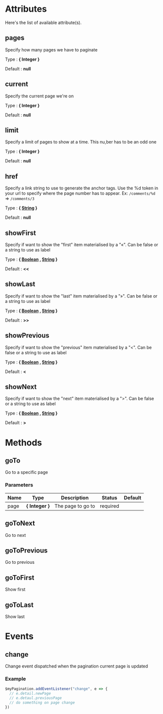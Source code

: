 # Attributes

Here's the list of available attribute(s).

## pages

Specify how many pages we have to paginate

Type : **{ Integer }**

Default : **null**

## current

Specify the current page we're on

Type : **{ Integer }**

Default : **null**

## limit

Specify a limit of pages to show at a time. This nu,ber has to be an odd one

Type : **{ Integer }**

Default : **null**

## href

Specify a link string to use to generate the anchor tags. Use the %d token in your url to specify where the page number has to appear.
Ex: `/comments/%d` => `/comments/3`

Type : **{ [String](https://developer.mozilla.org/fr/docs/Web/JavaScript/Reference/Objets_globaux/String) }**

Default : **null**

## showFirst

Specify if want to show the "first" item materialised by a "«". Can be false or a string to use as label

Type : **{ [Boolean](https://developer.mozilla.org/fr/docs/Web/JavaScript/Reference/Objets_globaux/Boolean) , [String](https://developer.mozilla.org/fr/docs/Web/JavaScript/Reference/Objets_globaux/String) }**

Default : **<<**

## showLast

Specify if want to show the "last" item materialised by a "»". Can be false or a string to use as label

Type : **{ [Boolean](https://developer.mozilla.org/fr/docs/Web/JavaScript/Reference/Objets_globaux/Boolean) , [String](https://developer.mozilla.org/fr/docs/Web/JavaScript/Reference/Objets_globaux/String) }**

Default : **>>**

## showPrevious

Specify if want to show the "previous" item materialised by a "<". Can be false or a string to use as label

Type : **{ [Boolean](https://developer.mozilla.org/fr/docs/Web/JavaScript/Reference/Objets_globaux/Boolean) , [String](https://developer.mozilla.org/fr/docs/Web/JavaScript/Reference/Objets_globaux/String) }**

Default : **<**

## showNext

Specify if want to show the "next" item materialised by a ">". Can be false or a string to use as label

Type : **{ [Boolean](https://developer.mozilla.org/fr/docs/Web/JavaScript/Reference/Objets_globaux/Boolean) , [String](https://developer.mozilla.org/fr/docs/Web/JavaScript/Reference/Objets_globaux/String) }**

Default : **>**

# Methods

## goTo

Go to a specific page

### Parameters

| Name | Type            | Description       | Status   | Default |
| ---- | --------------- | ----------------- | -------- | ------- |
| page | **{ Integer }** | The page to go to | required |

## goToNext

Go to next

## goToPrevious

Go to previous

## goToFirst

Show first

## goToLast

Show last

# Events

## change

Change event dispatched when the pagination current page is updated

### Example

```js
$myPagination.addEventListener("change", e => {
  // e.detail.newPage
  // e.detaul.previousPage
  // do something on page change
})
```
